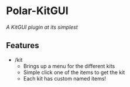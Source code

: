 # Polar-KitGUI

_A KitGUI plugin at its simplest_

## Features

- /kit
    - Brings up a menu for the different kits
    - Simple click one of the items to get the kit   
    - Each kit has custom named items!